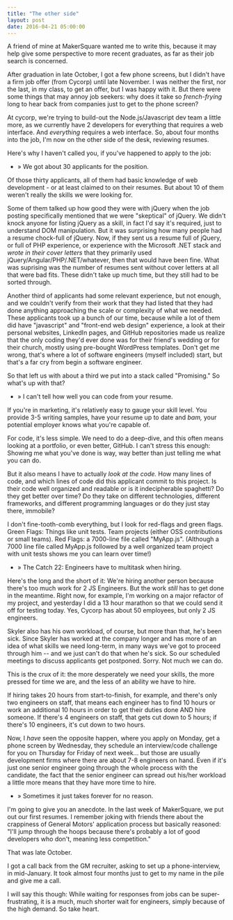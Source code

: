 ```yaml
---
title: "The other side"
layout: post
date: 2016-04-21 05:00:00
---
```



A friend of mine at MakerSquare wanted me to write this, because it may help give some perspective to more recent graduates, as far as their job search is concerned.  

After graduation in late October, I got a few phone screens, but I didn't have a firm job offer (from Cycorp) until late November. I was neither the first, nor the last, in my class, to get an offer, but I was happy with it.  But there were some things that may annoy job seekers: why does it take so *french-frying* long to hear back from companies just to get to the phone screen?

At cycorp, we're trying to build-out the Node.js/Javascript dev team a little more, as we currently have 2 developers for everything that requires a web interface.  And *everything* requires a web interface.  So, about four months into the job, I'm now on the other side of the desk, reviewing resumes.  

Here's why I haven't called you, if you've happened to apply to the job:

+ » We got about 30 applicants for the position.

Of those thirty applicants, all of them had basic knowledge of web development - or at least claimed to on their resumes. But about 10 of them weren't really the skills we were looking for.  

Some of them talked up how good they were with jQuery when the job posting specifically mentioned that we were "skeptical" of jQuery.  We didn't knock anyone for listing jQuery as a skill, in fact I'd say it's required, just to understand DOM manipulation. But it was surprising how many people had a resume chock-full of jQuery. Now, if they sent us a resume full of jQuery, or full of PHP experience, or experience with the Microsoft .NET stack and *wrote in their cover letters* that they primarily used jQuery/Angular/PHP/.NET/whatever, then that would have been fine. What was suprising was the number of resumes sent without cover letters at all that were bad fits.  These didn't take up much time, but they still had to be sorted through.  

Another third of applicants had some relevant experience, but not enough, and we couldn't verify from their work that they had listed that they had done anything approaching the scale or complexity of what we needed.  These applicants took up a bunch of our time, because while a lot of them did have "javascript" and "front-end web design" experience, a look at their personal websites, LinkedIn pages, and GitHub repositories made us realize that the only coding they'd ever done was for their friend's wedding or for their church, mostly using pre-bought WordPress templates.  Don't get me wrong, that's where a lot of software engineers (myself included) start, but that's a far cry from begin a software engineer.

So that left us with about a third we put into a stack called "Promising."  So what's up with that?

+ » I can't tell how well you can code from your resume.

If you're in marketing, it's relatively easy to gauge your skill level.  You provide 3-5 writing samples, have your resume up to date and *bam,* your potential employer knows what you're capable of.  

For code, it's less simple.  We need to do a deep-dive, and this often means looking at a portfolio, or even better, GitHub.  I can't stress this enough: Showing me what you've done is way, way better than just telling me what you can do.  

But it also means I have to actually *look at the code.*  How many lines of code, and which lines of code did this applicant commit to this project.  Is their code well organized and readable or is it indecipherable spaghetti?  Do they get better over time?  Do they take on different technologies, different frameworks, and different programming languages or do they just stay there, immobile?

I don't fine-tooth-comb everything, but I look for red-flags and green flags.  Green Flags: Things like unit tests. Team projects (either OSS contributions or small teams).  Red Flags: a 7000-line file called "MyApp.js". (Although a 7000 line file called MyApp.js followed by a well organized team project with unit tests shows me you can learn over time!)

+ » The Catch 22: Engineers have to multitask when hiring.

Here's the long and the short of it: We're hiring another person because there's too much work for 2 JS Engineers. But the work *still* has to get done in the meantime.  Right now, for example, I'm working on a major refactor of my project, and yesterday I did a 13 hour marathon so that we could send it off for testing today. Yes, Cycorp has about 50 employees, but only 2 JS engineers.

Skyler also has his own workload, of course, but more than that, he's been sick. Since Skyler has worked at the company longer and has more of an idea of what skills we need long-term, in many ways we've got to proceed through him -- and we just can't do that when he's sick. So our scheduled meetings to discuss applicants get postponed. Sorry. Not much we can do.

This is the crux of it: the more desperately we need your skills, the more pressed for time we are, and the less of an ability we have to hire.  

If hiring takes 20 hours from start-to-finish, for example, and there's only two engineers on staff, that means each engineer has to find 10 hours or work an additional 10 hours in order to get their duties done AND hire someone.  If there's 4 engineers on staff, that gets cut down to 5 hours; if there's 10 engineers, it's cut down to two hours.  

Now, I *have* seen the opposite happen, where you apply on Monday, get a phone screen by Wednesday, they schedule an interview/code challenge for you on Thursday for Friday of next week... but those are usually development firms where there are about 7-8 engineers on hand. Even if it's just one senior engineer going through the whole process with the candidate, the fact that the senior engineer can spread out his/her workload a little more means that they have more time to hire.

+ » Sometimes it just takes forever for no reason.

I'm going to give you an anecdote. In the last week of MakerSquare, we put out our first resumes. I remember joking with friends there about the crappiness of General Motors' application process but basically reasoned: "I'll jump through the hoops because there's probably a lot of good developers who don't, meaning less competition."

That was late October.

I got a call back from the GM recruiter, asking to set up a phone-interview, in mid-January. It took almost four months just to get to my name in the pile and give me a call.  

I will say this though: While waiting for responses from jobs can be super-frustrating, it is a much, much shorter wait for engineers, simply because of the high demand.  So take heart.  

